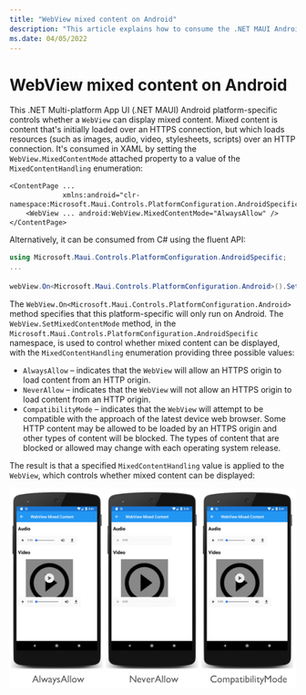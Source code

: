 ```yaml
---
title: "WebView mixed content on Android"
description: "This article explains how to consume the .NET MAUI Android platform-specific that displays mixed content in a WebView."
ms.date: 04/05/2022
---
```


# WebView mixed content on Android

This .NET Multi-platform App UI (.NET MAUI) Android platform-specific controls whether a `WebView` can display mixed content. Mixed content is content that's initially loaded over an HTTPS connection, but which loads resources (such as images, audio, video, stylesheets, scripts) over an HTTP connection. It's consumed in XAML by setting the `WebView.MixedContentMode` attached property to a value of the `MixedContentHandling` enumeration:

```xaml
<ContentPage ...
             xmlns:android="clr-namespace:Microsoft.Maui.Controls.PlatformConfiguration.AndroidSpecific;assembly=Microsoft.Maui.Controls">
    <WebView ... android:WebView.MixedContentMode="AlwaysAllow" />
</ContentPage>
```

Alternatively, it can be consumed from C# using the fluent API:

```csharp
using Microsoft.Maui.Controls.PlatformConfiguration.AndroidSpecific;
...

webView.On<Microsoft.Maui.Controls.PlatformConfiguration.Android>().SetMixedContentMode(MixedContentHandling.AlwaysAllow);
```

The `WebView.On<Microsoft.Maui.Controls.PlatformConfiguration.Android>` method specifies that this platform-specific will only run on Android. The `WebView.SetMixedContentMode` method, in the `Microsoft.Maui.Controls.PlatformConfiguration.AndroidSpecific` namespace, is used to control whether mixed content can be displayed, with the `MixedContentHandling` enumeration providing three possible values:

- `AlwaysAllow` – indicates that the `WebView` will allow an HTTPS origin to load content from an HTTP origin.
- `NeverAllow` – indicates that the `WebView` will not allow an HTTPS origin to load content from an HTTP origin.
- `CompatibilityMode` – indicates that the `WebView` will attempt to be compatible with the approach of the latest device web browser. Some HTTP content may be allowed to be loaded by an HTTPS origin and other types of content will be blocked. The types of content that are blocked or allowed may change with each operating system release.

The result is that a specified `MixedContentHandling` value is applied to the `WebView`, which controls whether mixed content can be displayed:

![WebView mixed content handling platform-specific](media/webview-mixed-content/webview-mixedcontent.png)

